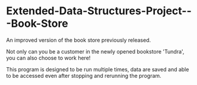# Extended-Data-Structures-Project---Book-Store
An improved version of the book store previously released. 

Not only can you be a customer in the newly opened bookstore 'Tundra', you can also choose to work here!

This program is designed to be run multiple times, data are saved and able to be accessed even after stopping and rerunning the program.
